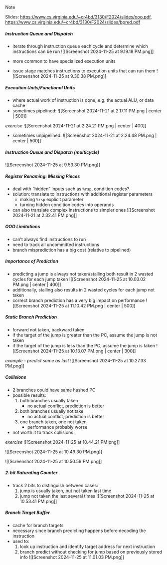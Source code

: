 > [!note]
> Slides: https://www.cs.virginia.edu/~cr4bd/3130/F2024/slides/ooo.pdf, https://www.cs.virginia.edu/~cr4bd/3130/F2024/slides/bpred.pdf
##### Instruction Queue and Dispatch
- iterate through instruction queue each cycle and determine which instructions can be run
![[Screenshot 2024-11-25 at 9.19.18 PM.png]]

- more common to have specialized execution units
- issue stage matches instructions to execution units that can run them
![[Screenshot 2024-11-25 at 9.30.38 PM.png]]
##### Execution Units/Functional Units
- where actual work of instruction is done, e.g. the actual ALU, or data cache
- sometimes pipelined:
![[Screenshot 2024-11-21 at 2.17.11 PM.png | center | 500]]

*exercise*
![[Screenshot 2024-11-21 at 2.24.21 PM.png | center | 400]]

- sometimes unpipelined:
![[Screenshot 2024-11-21 at 2.24.48 PM.png | center | 500]]
##### Instruction Queue and Dispatch (multicycle)
![[Screenshot 2024-11-25 at 9.53.30 PM.png]]
##### Register Renaming: Missing Pieces
- deal with “hidden” inputs such as `%rsp`, condition codes?
- solution: translate to instructions with additional register parameters
	- making `%rsp` explicit parameter
	- turning hidden condition codes into operands
- can also translate complex instructions to simpler ones
![[Screenshot 2024-11-21 at 2.32.41 PM.png]]
##### OOO Limitations
- can’t always find instructions to run
- need to track all uncommitted instructions
- branch misprediction has a big cost (relative to pipelined)
##### Importance of Prediction
- predicting a jump is always not taken/stalling both result in 2 wasted cycles for each jump taken
![[Screenshot 2024-11-25 at 10.03.02 PM.png | center | 400]]
- additionally, stalling also results in 2 wasted cycles for each jump not taken
- correct branch prediction has a very big impact on performance
![[Screenshot 2024-11-25 at 11.10.42 PM.png | center | 500]]
##### Static Branch Prediction
- forward not taken, backward taken
- if the target of the jump is greater than the PC, assume the jump is not taken
- if the target of the jump is less than the PC, assume the jump is taken
![[Screenshot 2024-11-25 at 10.13.07 PM.png | center | 300]]

*example - predict same as last*
![[Screenshot 2024-11-25 at 10.27.33 PM.png]]
##### Collisions
- 2 branches could have same hashed PC
- possible results:
	1. both branches usually taken
		- no actual conflict, prediction is better
	2. both branches usually not take
		- no actual conflict, prediction is better
	3. one branch taken, one not taken
		- performance probably worse
- not worth it to track collisions

*exercise*
![[Screenshot 2024-11-25 at 10.44.21 PM.png]]

![[Screenshot 2024-11-25 at 10.49.30 PM.png]]

![[Screenshot 2024-11-25 at 10.50.59 PM.png]]
##### 2-bit Saturating Counter
- track 2 bits to distinguish between cases:
	1. jump is usually taken, but not taken last time
	2. jump not taken the last several times
![[Screenshot 2024-11-25 at 10.53.41 PM.png]]
##### Branch Target Buffer
- cache for branch targets
- necessary since branch predicting happens before decoding the instruction
- used to:
	1. look up instruction and identify target address for next instruction
	2. branch predict without checking for jump based on previously stored info
![[Screenshot 2024-11-25 at 11.01.03 PM.png]]